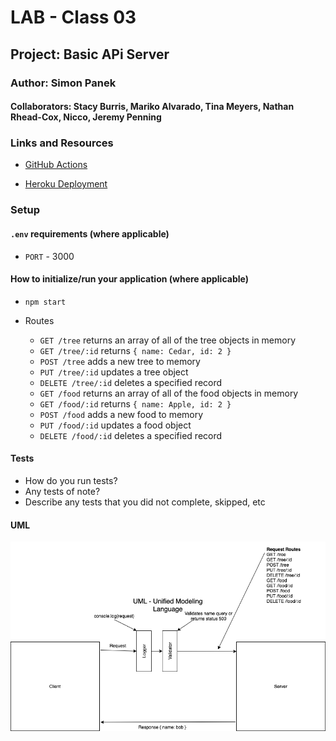 # LAB - Class 03

## Project: Basic APi Server

### Author: Simon Panek

#### Collaborators: Stacy Burris, Mariko Alvarado, Tina Meyers, Nathan Rhead-Cox, Nicco, Jeremy Penning

### Links and Resources

- [GitHub Actions](https://github.com/simon-panek/basic-api-server/actions) 

- [Heroku Deployment](https://simonpanek-basic-api-server.herokuapp.com/)

### Setup

#### `.env` requirements (where applicable)

- `PORT` - 3000

#### How to initialize/run your application (where applicable)

- `npm start`

- Routes
  - `GET /tree` returns an array of all of the tree objects in memory
  - `GET /tree/:id` returns `{ name: Cedar, id: 2 }`
  - `POST /tree` adds a new tree to memory
  - `PUT /tree/:id` updates a tree object
  - `DELETE /tree/:id` deletes a specified record
  - `GET /food` returns an array of all of the food objects in memory
  - `GET /food/:id` returns `{ name: Apple, id: 2 }`
  - `POST /food` adds a new food to memory
  - `PUT /food/:id` updates a food object
  - `DELETE /food/:id` deletes a specified record

#### Tests

- How do you run tests?
- Any tests of note?
- Describe any tests that you did not complete, skipped, etc

#### UML

![UML Whiteboard](401-lab-03-uml.png)